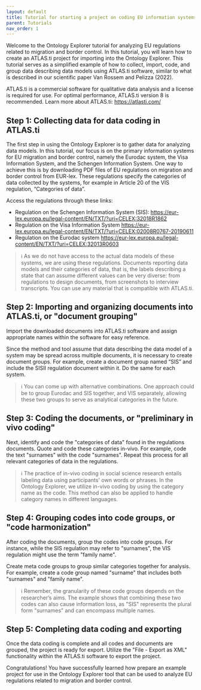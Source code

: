 ```yaml
---
layout: default
title: Tutorial for starting a project on coding EU information systems for migration and border control
parent: Tutorials
nav_order: 1
---
```


Welcome to the Ontology Explorer tutorial for analyzing EU regulations related to migration and border control. In this tutorial, you will learn how to create an ATLAS.ti project for importing into the Ontology Explorer. This tutorial serves as a simplified example of how to collect, import, code, and group data describing data models using ATLAS.ti software, similar to what is described in our scientific paper Van Rossem and Pelizza (2022).

ATLAS.ti is a commercial software for qualitative data analysis and a license is required for use. For optimal performance, ATLAS.ti version 8 is recommended. Learn more about ATLAS.ti: <https://atlasti.com/>

## Step 1: Collecting data for data coding in ATLAS.ti

The first step in using the Ontology Explorer is to gather data for analyzing data models. In this tutorial, our focus is on the primary information systems for EU migration and border control, namely the Eurodac system, the Visa Information System, and the Schengen Information System. One way to achieve this is by downloading PDF files of EU regulations on migration and border control from EUR-lex. These regulations specify the categories of data collected by the systems, for example in Article 20 of the VIS regulation, “Categories of data”.

Access the regulations through these links:

* Regulation on the Schengen Information System (SIS): <https://eur-lex.europa.eu/legal-content/EN/TXT/?uri=CELEX:32018R1862>
* Regulation on the Visa Information System <https://eur-lex.europa.eu/legal-content/EN/TXT/?uri=CELEX:02008R0767-20190611>
* Regulation on the Eurodac system <https://eur-lex.europa.eu/legal-content/EN/TXT/?uri=CELEX:32013R0603>

> ℹ️ As we do not have access to the actual data models of these systems, we are using these regulations. Documents reporting data models and their categories of data, that is, the labels describing a state that can assume different values can be very diverse: from regulations to design documents, from screenshots to interview transcripts. You can use any material that is compatible with ATLAS.ti.

## Step 2: Importing and organizing documents into ATLAS.ti, or "document grouping"

Import the downloaded documents into ATLAS.ti software and assign appropriate names within the software for easy reference.

Since the method and tool assume that data describing the data model of a system may be spread across multiple documents, it is necessary to create document groups. For example, create a document group named “SIS” and include the SISII regulation document within it. Do the same for each system.

> ℹ️ You can come up with alternative combinations. One approach could be to group Eurodac and SIS together, and VIS separately, allowing these two groups to serve as analytical categories in the future.

## Step 3: Coding the documents, or "preliminary in vivo coding"

Next, identify and code the "categories of data" found in the regulations documents. Quote and code these categories in-vivo. For example, code the text "surnames" with the code "surnames". Repeat this process for all relevant categories of data in the regulations.

> ℹ️ The practice of in-vivo coding in social science research entails labeling data using participants' own words or phrases. In the Ontology Explorer, we utilize in-vivo coding by using the category name as the code. This method can also be applied to handle category names in different languages.

## Step 4: Grouping codes into code groups, or "code harmonization"

After coding the documents, group the codes into code groups. For instance, while the SIS regulation may refer to "surnames", the VIS regulation might use the term "family name".

Create meta code groups to group similar categories together for analysis. For example, create a code group named "surname" that includes both "surnames" and "family name".

> ℹ️ Remember, the granularity of these code groups depends on the researcher’s aims. The example shows that combining these two codes can also cause information loss, as "SIS" represents the plural form "surnames" and can encompass multiple names.

## Step 5: Completing data coding and exporting

Once the data coding is complete and all codes and documents are grouped, the project is ready for export. Utilize the "File - Export as XML" functionality within the ATLAS.ti software to export the project.

Congratulations! You have successfully learned how prepare an example project for use in the Ontology Explorer tool that can be used to analyze EU regulations related to migration and border control.
